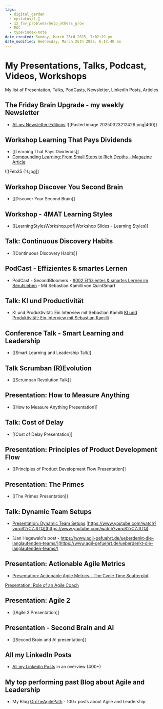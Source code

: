 ```yaml
---
tags:
  - digital_garden
  - epstatus/1-🌱
  - 12_fav_problems/help_others_grow
  - MOC
  - type/index-note
date_created: Sunday, March 23rd 2025, 7:02:19 pm
date_modified: Wednesday, March 26th 2025, 6:17:40 am
---
```

# My Presentations, Talks, Podcast, Videos, Workshops

My list of Presentation, Talks, PodCasts, Newsletter, LinkedIn Posts, Articles

## The Friday Brain Upgrade - my weekly Newsletter
- [All my Newsletter-Editions](https://pages.quintsmart.com/profile)
![[Pasted image 20250323212429.png|400]]

## Workshop Learning That Pays Dividends
- [[Learning That Pays Dividends]]
- [Compounding Learning: From Small Steps to Rich Depths - Magazine Article](https://leonardo.institute/SPARK/February2025/)

![[Feb35 (1).jpg]]

## Workshop Discover You Second Brain
- [[Discover Your Second Brain]]

## Workshop - 4MAT Learning Styles
- [[LearningStylesWorkshop.pdf|Workshop Slides - Learning Styles]]

## Talk: Continuous Discovery Habits
- [[Continuous Discovery Habits]]

## PodCast - Effizientes & smartes Lernen
- PodCast - SecondBloomers - [#002 Effizientes & smartes Lernen im Berufsleben](https://secondbloomers.letscast.fm/episode/002-effizientes-smartes-lernen-im-berufsleben-mit-sebastian-kamilli-von-quintsmart) - Mit Sebastian Kamilli von QuintSmart

## Talk: KI und Productivität
- KI und Produktivität: Ein Interview mit Sebastian Kamilli
[KI und Produktivität: Ein Interview mit Sebastian Kamilli](https://www.youtube.com/watch?v=KDhSoN8_GZg)

## Conference Talk - Smart Learning and Leadership
- [[Smart Learning and Leadership Talk]]

## Talk Scrumban (R)Evolution
- [[Scrumban Revolution Talk]]

## Presentation: How to Measure Anything
- [[How to Measure Anything Presentation]]

## Talk: Cost of Delay
- [[Cost of Delay Presentation]]

## Presentation: Principles of Product Development Flow
- [[Principles of Product Development Flow Presentation]]

## Presentation: The Primes
+ [[The Primes Presentation]]

## Talk: Dynamic Team Setups
- [Presentation: Dynamic Team Setups](https://www.slideshare.net/slideshow/dynamic-team-setups-manage-agile/69233157)
[https://www.youtube.com/watch?v=roS2rCZJLfQ](https://www.youtube.com/watch?v=roS2rCZJLfQ)

- [Jan Hegewald's post - https://www.agil-gefuehrt.de/ueberdenkt-die-langlaufenden-teams/](https://www.agil-gefuehrt.de/ueberdenkt-die-langlaufenden-teams/)

## Presentation: Actionable Agile Metrics
+ [Presentation: Actionable Agile Metrics - The Cycle Time Scatterplot](https://www.youtube.com/watch?v=ayPdUMZHpwA&list=PL6gSzfLOGxrJ--gB70BgHtiCKsAJKJ4Wb&index=2)

[Presentation: Role of an Agile Coach](https://youtu.be/x2HKzohWTBM?si=sbMg-bSbEJBOP3l0)

## Presentation: Agile 2

- [[Agile 2 Presentation]]


## Presentation - Second Brain and AI

- [[Second Brain and AI presentation]]

## All my LinkedIn Posts
- [All my LinkedIn Posts](https://digital-garden.ontheagilepath.net/linkedin) in an overview (400+)

## My top performing past Blog about Agile and Leadership
- My Blog [OnTheAgilePath](https://ontheagilepath.net/) - 100+ posts about Agile and Leadership